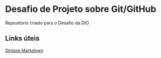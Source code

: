 # Desafio de Projeto sobre Git/GitHub
Repositório criado para o Desafio da DIO


## Links úteis
[Sintaxe Markdown](https://www.markdownguide.org)
